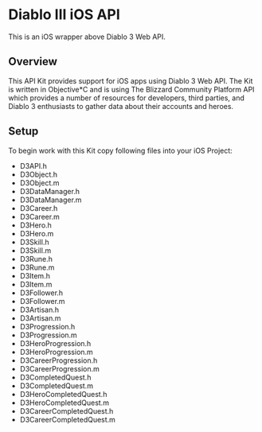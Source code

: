 # Diablo III iOS API

This is an iOS wrapper above Diablo 3 Web API.

## Overview

This API Kit provides support for iOS apps using Diablo 3 Web API. The Kit is written in Objective*C and is using The Blizzard Community Platform API which provides a number of resources for developers, third parties, and Diablo 3 enthusiasts to gather data about their accounts and heroes.

## Setup

To begin work with this Kit copy following files into your iOS Project:
*    D3API.h
*    D3Object.h
*    D3Object.m
*    D3DataManager.h
*    D3DataManager.m
*    D3Career.h
*    D3Career.m
* D3Hero.h
* D3Hero.m
* D3Skill.h
* D3Skill.m
* D3Rune.h
* D3Rune.m
* D3Item.h
* D3Item.m
* D3Follower.h
* D3Follower.m
* D3Artisan.h
* D3Artisan.m
* D3Progression.h
* D3Progression.m
* D3HeroProgression.h
* D3HeroProgression.m
* D3CareerProgression.h
* D3CareerProgression.m
* D3CompletedQuest.h
* D3CompletedQuest.m
* D3HeroCompletedQuest.h
* D3HeroCompletedQuest.m
* D3CareerCompletedQuest.h
* D3CareerCompletedQuest.m
